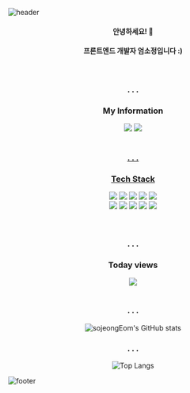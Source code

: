 ![header](https://capsule-render.vercel.app/api?type=waving&&color=0:EEFF00,100:a82da8&height=300&section=header&text=sojeongEom&fontAlignY=40&fontColor=ffffff&fontSize=70&desc=(._____.)&descAlignY=65&animation=twinkling)

<div align="center">
  <h4>안녕하세요! 👋</h4>
  <h4>프론트엔드 개발자 엄소정입니다 :) </h4>
  <br />	
  <h3>. . .</h3>
  <h3>My Information</h3>
  <a href="#"><img src="https://img.shields.io/badge/esj5029@gmail.com-EA4335?style=flat&logo=Gmail&logoColor=white"/></a>   <a href="#"><img src="https://img.shields.io/badge/dbsdktkfkd9@naver.com-03C75A?style=flat&logo=Naver&logoColor=white"/></a>  <a href="https://www.instagram.com/_dim.chae_/">
  <br />
  <br />
  <h3>. . .</h3>
  <h3>Tech Stack</h3>
  <div class="stack">
  <a href="#"><img src="https://img.shields.io/badge/React-61DAFB?style=flat&logo=React&logoColor=white"/></a>
  <a href="#"><img src="https://img.shields.io/badge/JavaScript-F7DF1E?style=flat&logo=JavaScript&logoColor=white"/></a>
  <a href="#"><img src="https://img.shields.io/badge/CSS-1572B6?style=flat&logo=CSS3&logoColor=white"/></a>
  <a href="#"><img src="https://img.shields.io/badge/Git-F05032?style=flat&logo=Git&logoColor=white"/></a>
  <a href="#"><img src="https://img.shields.io/badge/Node.js-339933?style=flat&logo=node-dot-js&logoColor=white"/></a>
  <br />
  <a href="#"><img src="https://img.shields.io/badge/Arduino-00979D?style=flat&logo=Arduino&logoColor=white"/></a>
  <a href="#"><img src="https://img.shields.io/badge/Python-3766AB?style=flat&logo=Python&logoColor=white"/></a>
  <a href="#"><img src="https://img.shields.io/badge/FastAPI-009688?style=flat&logo=FastAPI&logoColor=white"/></a>
  <a href="#"><img src="https://img.shields.io/badge/MySQL-4479A1?style=flat&logo=MySQL&logoColor=white"/></a>
  <a href="#"><img src="https://img.shields.io/badge/C-A8B9CC?style=flat&logo=C&logoColor=white"/></a>
	</div>
 <br />
 <br />
 <h3>. . .</h3>
 <h3>Today views</h3>
<img src="https://hits.seeyoufarm.com/api/count/incr/badge.svg?url=https%3A%2F%2Fgithub.com%2FsojeongEom&count_bg=%23FFDCDC&title_bg=%23FAB4B4&icon=baidu.svg&icon_color=%23FFFFFF&title=%C2%B7&edge_flat=false"/>
	
<br />
<br />

<h3>. . .</h3>
  
![sojeongEom's GitHub stats](https://github-readme-stats.vercel.app/api?username=sojeongEom&show_icons=true&theme=swift)
  
<h3>. . .</h3>

![Top Langs](https://github-readme-stats.vercel.app/api/top-langs/?username=sojeongEom&layout=Demo&theme=swift)	
</div>

![footer](https://capsule-render.vercel.app/api?section=footer&type=waving&color=FF8282&height=130)
